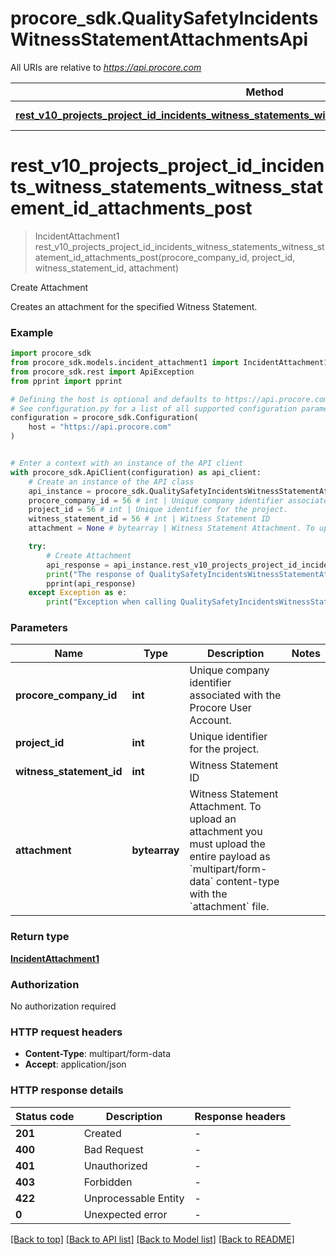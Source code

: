 # procore_sdk.QualitySafetyIncidentsWitnessStatementAttachmentsApi

All URIs are relative to *https://api.procore.com*

Method | HTTP request | Description
------------- | ------------- | -------------
[**rest_v10_projects_project_id_incidents_witness_statements_witness_statement_id_attachments_post**](QualitySafetyIncidentsWitnessStatementAttachmentsApi.md#rest_v10_projects_project_id_incidents_witness_statements_witness_statement_id_attachments_post) | **POST** /rest/v1.0/projects/{project_id}/incidents/witness_statements/{witness_statement_id}/attachments | Create Attachment


# **rest_v10_projects_project_id_incidents_witness_statements_witness_statement_id_attachments_post**
> IncidentAttachment1 rest_v10_projects_project_id_incidents_witness_statements_witness_statement_id_attachments_post(procore_company_id, project_id, witness_statement_id, attachment)

Create Attachment

Creates an attachment for the specified Witness Statement.

### Example


```python
import procore_sdk
from procore_sdk.models.incident_attachment1 import IncidentAttachment1
from procore_sdk.rest import ApiException
from pprint import pprint

# Defining the host is optional and defaults to https://api.procore.com
# See configuration.py for a list of all supported configuration parameters.
configuration = procore_sdk.Configuration(
    host = "https://api.procore.com"
)


# Enter a context with an instance of the API client
with procore_sdk.ApiClient(configuration) as api_client:
    # Create an instance of the API class
    api_instance = procore_sdk.QualitySafetyIncidentsWitnessStatementAttachmentsApi(api_client)
    procore_company_id = 56 # int | Unique company identifier associated with the Procore User Account.
    project_id = 56 # int | Unique identifier for the project.
    witness_statement_id = 56 # int | Witness Statement ID
    attachment = None # bytearray | Witness Statement Attachment. To upload an attachment you must upload the entire payload as `multipart/form-data` content-type with the `attachment` file.

    try:
        # Create Attachment
        api_response = api_instance.rest_v10_projects_project_id_incidents_witness_statements_witness_statement_id_attachments_post(procore_company_id, project_id, witness_statement_id, attachment)
        print("The response of QualitySafetyIncidentsWitnessStatementAttachmentsApi->rest_v10_projects_project_id_incidents_witness_statements_witness_statement_id_attachments_post:\n")
        pprint(api_response)
    except Exception as e:
        print("Exception when calling QualitySafetyIncidentsWitnessStatementAttachmentsApi->rest_v10_projects_project_id_incidents_witness_statements_witness_statement_id_attachments_post: %s\n" % e)
```



### Parameters


Name | Type | Description  | Notes
------------- | ------------- | ------------- | -------------
 **procore_company_id** | **int**| Unique company identifier associated with the Procore User Account. | 
 **project_id** | **int**| Unique identifier for the project. | 
 **witness_statement_id** | **int**| Witness Statement ID | 
 **attachment** | **bytearray**| Witness Statement Attachment. To upload an attachment you must upload the entire payload as &#x60;multipart/form-data&#x60; content-type with the &#x60;attachment&#x60; file. | 

### Return type

[**IncidentAttachment1**](IncidentAttachment1.md)

### Authorization

No authorization required

### HTTP request headers

 - **Content-Type**: multipart/form-data
 - **Accept**: application/json

### HTTP response details

| Status code | Description | Response headers |
|-------------|-------------|------------------|
**201** | Created |  -  |
**400** | Bad Request |  -  |
**401** | Unauthorized |  -  |
**403** | Forbidden |  -  |
**422** | Unprocessable Entity |  -  |
**0** | Unexpected error |  -  |

[[Back to top]](#) [[Back to API list]](../README.md#documentation-for-api-endpoints) [[Back to Model list]](../README.md#documentation-for-models) [[Back to README]](../README.md)

